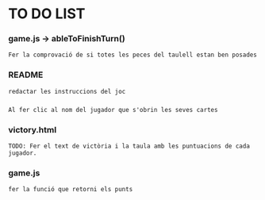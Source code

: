 
# TO DO LIST

### game.js -> ableToFinishTurn()
    Fer la comprovació de si totes les peces del taulell estan ben posades

### README
    redactar les instruccions del joc

###
    Al fer clic al nom del jugador que s'obrin les seves cartes

### victory.html
    TODO: Fer el text de victòria i la taula amb les puntuacions de cada jugador.

### game.js
    fer la funció que retorni els punts
